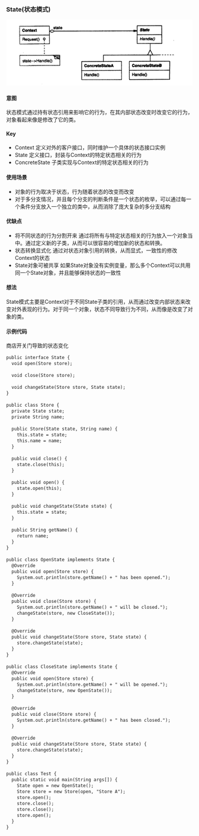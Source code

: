 ### State(状态模式)

![image](https://github.com/chenhh23/Design-Patterns/blob/master/design-picture/state.png)

#### 意图

状态模式通过持有状态引用来影响它的行为，在其内部状态改变时改变它的行为，对象看起来像是修改了它的类。

#### Key
- Context 定义对外的客户接口，同时维护一个具体的状态接口实例
- State 定义接口，封装与Context的特定状态相关的行为
- ConcreteState 子类实现与Context的特定状态相关的行为

#### 使用场景
- 对象的行为取决于状态，行为随着状态的改变而改变
- 对于多分支情况，并且每个分支的判断条件是一个状态的枚举，可以通过每一个条件分支放入一个独立的类中，从而消除了庞大复杂的多分支结构

#### 优缺点
- 将不同状态的行为分割开来 通过将所有与特定状态相关的行为放入一个对象当中。通过定义新的子类，从而可以很容易的增加新的状态和转换。
- 状态转换显式化 通过对状态对象引用的转换，从而显式，一致性的修改Context的状态
- State对象可被共享 如果State对象没有实例变量，那么多个Context可以共用同一个State对象，并且能够保持状态的一致性

#### 想法
State模式主要是Context对于不同State子类的引用，从而通过改变内部状态来改变对外表现的行为。对于同一个对象，状态不同导致行为不同，从而像是改变了对象的类。

#### 示例代码
商店开关门导致的状态变化
```
public interface State {
  void open(Store store);

  void close(Store store);

  void changeState(Store store, State state);
}

public class Store {
  private State state;
  private String name;

  public Store(State state, String name) {
    this.state = state;
    this.name = name;
  }

  public void close() {
    state.close(this);
  }

  public void open() {
    state.open(this);
  }

  public void changeState(State state) {
    this.state = state;
  }

  public String getName() {
    return name;
  }
}

public class OpenState implements State {
  @Override
  public void open(Store store) {
    System.out.println(store.getName() + " has been opened.");
  }

  @Override
  public void close(Store store) {
    System.out.println(store.getName() + " will be closed.");
    changeState(store, new CloseState());
  }

  @Override
  public void changeState(Store store, State state) {
    store.changeState(state);
  }
}

public class CloseState implements State {
  @Override
  public void open(Store store) {
    System.out.println(store.getName() + " will be opened.");
    changeState(store, new OpenState());
  }

  @Override
  public void close(Store store) {
    System.out.println(store.getName() + " has been closed.");
  }

  @Override
  public void changeState(Store store, State state) {
    store.changeState(state);
  }
}

public class Test {
  public static void main(String args[]) {
    State open = new OpenState();
    Store store = new Store(open, "Store A");
    store.open();
    store.close();
    store.close();
    store.open();
  }
}

```

